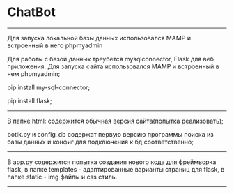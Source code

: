 # ChatBot
------------------------------

Для запуска локальной базы данных использовался MAMP и встроенный в него phpmyadmin

Для работы с базой данных треубется mysqlconnector, Flask для веб приложения. Для запуска сайта использовался MAMP и встроенный в нем phpmyadmin;

pip install my-sql-connector;

pip install flask;

------------------------------

В папке html: содержится обычная версия сайта(попытка реализовать);

botik.py и config_db содержат первую версию программы поиска из базы данных и конфиг для подключения к бд соответственно;

------------------------------

В app.py содержится попытка создания нового кода для фреймворка flask, в папке templates - адаптированные варианты страниц для flask, в папке static - img файлы и css стиль.

------------------------------

